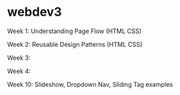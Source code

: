 webdev3
=======

Week 1: Understanding Page Flow (HTML CSS)

Week 2: Reusable Design Patterns (HTML CSS)

Week 3:

Week 4:

Week 10: Slideshow, Dropdown Nav, Sliding Tag examples